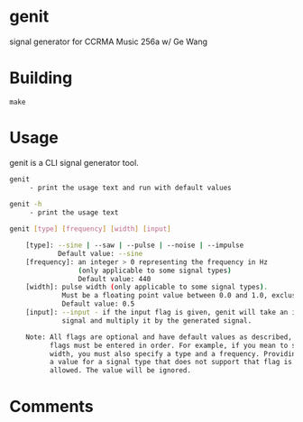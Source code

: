 genit
==============

signal generator for CCRMA Music 256a w/ Ge Wang


Building 
==============

```
make
```

Usage
==============

genit is a CLI signal generator tool.

```sh
genit
     - print the usage text and run with default values
     
genit -h
     - print the usage text

genit [type] [frequency] [width] [input]

    [type]: --sine | --saw | --pulse | --noise | --impulse
            Default value: --sine
    [frequency]: an integer > 0 representing the frequency in Hz 
                 (only applicable to some signal types)
                 Default value: 440
    [width]: pulse width (only applicable to some signal types). 
             Must be a floating point value between 0.0 and 1.0, exclusive.
             Default value: 0.5
    [input]: --input - if the input flag is given, genit will take an input
             signal and multiply it by the generated signal.

    Note: All flags are optional and have default values as described, but
          flags must be entered in order. For example, if you mean to specify a
          width, you must also specify a type and a frequency. Providing
          a value for a signal type that does not support that flag is
          allowed. The value will be ignored.
```

Comments
==============

